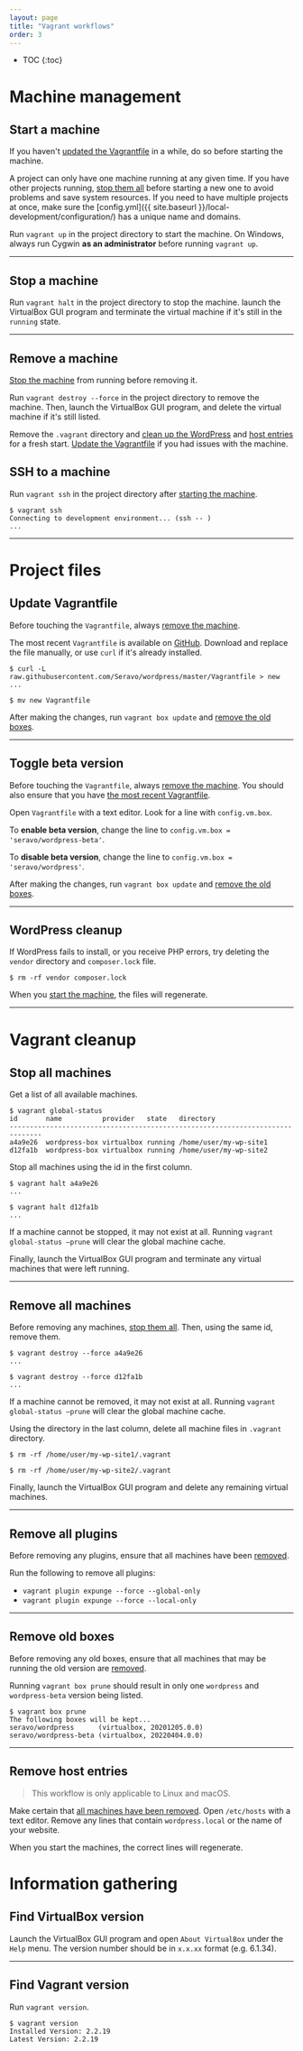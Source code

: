 ```yaml
---
layout: page
title: "Vagrant workflows"
order: 3
---
```


* TOC
{:toc}

<div class="command-list-content" markdown="1">

# Machine management

## Start a machine

If you haven't [updated the Vagrantfile](#update-vagrantfile) in a while, do so before starting the machine.

A project can only have one machine running at any given time. If you have other projects running,
[stop them all](#stop-all-machines) before starting a new one to avoid problems and save system resources. If you need
to have multiple projects at once, make sure the [config.yml]({{ site.baseurl }}/local-development/configuration/) has
a unique name and domains.

Run `vagrant up` in the project directory to start the machine. On Windows, always run
Cygwin **as an administrator** before running `vagrant up`.

---
## Stop a machine

Run `vagrant halt` in the project directory to stop the machine. launch the VirtualBox GUI program and terminate
the virtual machine if it's still in the `running` state.

---
## Remove a machine

[Stop the machine](#stop-a-machine) from running before removing it.

Run `vagrant destroy --force` in the project directory to remove the machine. Then, launch the VirtualBox GUI program,
and delete the virtual machine if it's still listed.

Remove the `.vagrant` directory and [clean up the WordPress](#wordpress-cleanup) and [host entries](#remove-host-entries)
for a fresh start. [Update the Vagrantfile](#update-vagrantfile) if you had issues with the machine.

## SSH to a machine

Run `vagrant ssh` in the project directory after [starting the machine](#start-a-machine).

```shell
$ vagrant ssh
Connecting to development environment... (ssh -- )
...
```

---
# Project files

## Update Vagrantfile

Before touching the `Vagrantfile`, always [remove the machine](#remove-a-machine).

The most recent `Vagrantfile` is available on [GitHub](https://raw.githubusercontent.com/Seravo/wordpress/master/Vagrantfile).
Download and replace the file manually, or use `curl` if it's already installed.

```shell
$ curl -L raw.githubusercontent.com/Seravo/wordpress/master/Vagrantfile > new
...

$ mv new Vagrantfile
```

After making the changes, run `vagrant box update` and [remove the old boxes](#remove-old-boxes).

---
## Toggle beta version

Before touching the `Vagrantfile`, always [remove the machine](#remove-a-machine).
You should also ensure that you have [the most recent Vagrantfile](#update-vagrantfile).

Open `Vagrantfile` with a text editor. Look for a line with `config.vm.box`.

To **enable beta version**, change the line to `config.vm.box = 'seravo/wordpress-beta'`.

To **disable beta version**, change the line to `config.vm.box = 'seravo/wordpress'`.

After making the changes, run `vagrant box update` and [remove the old boxes](#remove-old-boxes).

---
## WordPress cleanup

If WordPress fails to install, or you receive PHP errors,
try deleting the `vendor` directory and `composer.lock` file.

```shell
$ rm -rf vendor composer.lock
```

When you [start the machine](#start-a-machine), the files will regenerate.

---
# Vagrant cleanup

## Stop all machines

Get a list of all available machines.

```shell
$ vagrant global-status
id       name          provider   state   directory                           
------------------------------------------------------------------------------
a4a9e26  wordpress-box virtualbox running /home/user/my-wp-site1       
d12fa1b  wordpress-box virtualbox running /home/user/my-wp-site2
```

Stop all machines using the id in the first column.

```shell
$ vagrant halt a4a9e26
...

$ vagrant halt d12fa1b
...
```

If a machine cannot be stopped, it may not exist at all.
Running `vagrant global-status —prune` will clear the global machine cache.

Finally, launch the VirtualBox GUI program and terminate any virtual machines that were left running.

---
## Remove all machines

Before removing any machines, [stop them all](#stop-all-machines).
Then, using the same id, remove them.

```shell
$ vagrant destroy --force a4a9e26
...

$ vagrant destroy --force d12fa1b
...
```

If a machine cannot be removed, it may not exist at all.
Running `vagrant global-status —prune` will clear the global machine cache.

Using the directory in the last column, delete all machine files in `.vagrant` directory.

```shell
$ rm -rf /home/user/my-wp-site1/.vagrant

$ rm -rf /home/user/my-wp-site2/.vagrant
```

Finally, launch the VirtualBox GUI program and delete any remaining virtual machines.

---
## Remove all plugins

Before removing any plugins, ensure that all machines have been [removed](#remove-all-machines).

Run the following to remove all plugins:
- `vagrant plugin expunge --force --global-only`
- `vagrant plugin expunge --force --local-only`

---
## Remove old boxes

Before removing any old boxes, ensure that all machines that may be running the old version are
[removed](#remove-all-machines).

Running `vagrant box prune` should result in only one `wordpress` and `wordpress-beta` version being listed.

```shell
$ vagrant box prune
The following boxes will be kept...
seravo/wordpress      (virtualbox, 20201205.0.0)
seravo/wordpress-beta (virtualbox, 20220404.0.0)
```

---
## Remove host entries

> This workflow is only applicable to Linux and macOS.

Make certain that [all machines have been removed](#remove-all-machines). Open `/etc/hosts` with a text editor.
Remove any lines that contain `wordpress.local` or the name of your website.

When you start the machines, the correct lines will regenerate.

# Information gathering

## Find VirtualBox version

Launch the VirtualBox GUI program and open `About VirtualBox` under the `Help` menu.
The version number should be in `x.x.xx` format (e.g. 6.1.34).

---
## Find Vagrant version

Run `vagrant version`.

```shell
$ vagrant version
Installed Version: 2.2.19
Latest Version: 2.2.19
```
